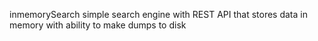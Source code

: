 inmemorySearch
simple search engine with REST API that stores data in memory with ability to make dumps to disk
